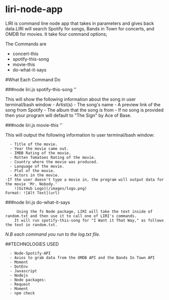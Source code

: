 # liri-node-app

 LIRI is command line node app that takes in parameters and gives back data.LIRI will search Spotify for songs, Bands in Town for concerts, and OMDB for movies. It take four command options;

The Commands are
 - concert-this
 - spotify-this-song
 - movie-this
 - do-what-it-says

#What Each Command Do

###node liri.js spotify-this-song '<song name here>'

   This will show the following information about the song in user terminal/bash window
     - Artist(s)
     - The song's name
     - A preview link of the song from Spotify
     - The album that the song is from
     - If no song is provided then your program will default to "The Sign" by Ace of Base.

###node liri.js movie-this '<movie name here>'
 
 This will output the following information to user terminal/bash window:
 
      - Title of the movie.
      - Year the movie came out.
      - IMDB Rating of the movie.
      - Rotten Tomatoes Rating of the movie.
      - Country where the movie was produced.
      - Language of the movie.
      - Plot of the movie.
      - Actors in the movie.
    -If the user doesn't type a movie in, the program will output data for the movie 'Mr. Nobody.'
        ![GitHub Logo](/images/logo.png)
    Format: ![Alt Text](url)

###node liri.js do-what-it-says

         Using the fs Node package, LIRI will take the text inside of random.txt and then use it to call one of LIRI's commands.
        It will run spotify-this-song for "I Want it That Way," as follows the text in random.txt.


_N.B each command you run to the log.txt file._

   ##TECHNOLOGIES USED

      - Node-Spotify-API
      - Axios to grab data from the OMDB API and the Bands In Town API
      - Moment
      - DotEnv
      - Javascript
      - Nodejs
      - Node packages:
      - Request
      - Moment
      - npm check



